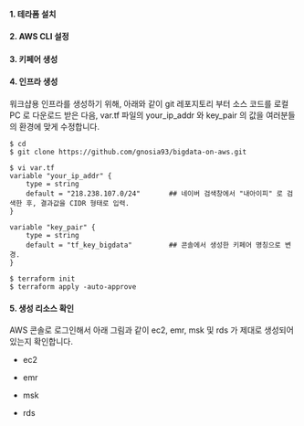 #### 1. 테라폼 설치 ####


#### 2. AWS CLI 설정 ####


#### 3. 키페어 생성 ####


#### 4. 인프라 생성 ####

워크샵용 인프라를 생성하기 위해, 아래와 같이 git 레포지토리 부터 소스 코드를 로컬 PC 로 다운로드 받은 다음, var.tf 파일의 your_ip_addr 와 key_pair 의 값을
여러분들의 환경에 맞게 수정합니다.
```
$ cd 
$ git clone https://github.com/gnosia93/bigdata-on-aws.git

$ vi var.tf
variable "your_ip_addr" {
    type = string
    default = "218.238.107.0/24"       ## 네이버 검색창에서 "내아이피" 로 검색한 후, 결과값을 CIDR 형태로 입력.
}

variable "key_pair" {
    type = string
    default = "tf_key_bigdata"         ## 콘솔에서 생성한 키페어 명칭으로 변경.
}

$ terraform init
$ terraform apply -auto-approve
```

#### 5. 생성 리소스 확인 ####

AWS 콘솔로 로그인해서 아래 그림과 같이 ec2, emr, msk 및 rds 가 제대로 생성되어 있는지 확인합니다.  

* ec2


* emr


* msk


* rds
